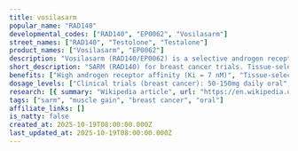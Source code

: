 ```yaml
---
title: vosilasarm
popular_name: "RAD140"
developmental_codes: ["RAD140", "EP0062", "Vosilasarm"]
street_names: ["RAD140", "Testolone", "Testalone"]
product_names: ["Vosilasarm", "EP0062"]
description: "Vosilasarm (RAD140/EP0062) is a selective androgen receptor modulator (SARM) originally developed by Radius Health, now under development by Ellipses Pharma for hormone-sensitive breast cancer (AR+/ER+/HER2-). Potent, orally-active, nonsteroidal SARM with high androgen receptor affinity (Ki = 7 nM vs 29 nM for testosterone). Exhibits tissue-selective activity: acts as agonist in skeletal muscle and bone (anabolic effects), but antagonist in prostate and breasts (blocking AR activation and cellular proliferation). EP0062 reformulation shows markedly improved bioavailability versus original RAD140. Clinical trials in breast cancer demonstrated 58% stable disease rate and 21% clinical benefit rate at ≥6 months, with marked CA15-3 suppression in 26% of heavily pre-treated patients. Maximum tolerated dose 100mg daily, with 10mg BID selected as optimal Phase 2 dose. Originally developed for sarcopenia, osteoporosis, and cancer cachexia but development discontinued for these indications. Preclinical data showed 90% anabolic potency of testosterone and >10% weight gain in 28 days at 0.1mg/kg in primates. Concerning safety profile includes documented liver toxicity cases, elevated liver enzymes, 50% testosterone suppression in primates, and negative impacts on skeletal muscle adaptation, frailty, and mortality risk in animal studies. Not FDA-approved; investigational use only in clinical trials. Banned by WADA and illegal for non-medical use in many jurisdictions. Black market products (5-30mg daily doses) pose significant health risks with unknown purity and contaminants."
short_description: "SARM (RAD140) for breast cancer trials. Tissue-selective AR modulator. Liver toxicity risk, testosterone suppression. Not FDA-approved, banned in sports."
benefits: ["High androgen receptor affinity (Ki = 7 nM)", "Tissue-selective: anabolic in muscle/bone, anti-proliferative in breast", "Clinical benefit in 21% of heavily pre-treated breast cancer patients", "58% stable disease rate in breast cancer trials", "26% showed marked CA15-3 tumor marker suppression", "90% as anabolic as testosterone in preclinical studies", ">10% weight gain in 28 days in primate models (0.1mg/kg)", "Oral administration (no injections)", "Good selectivity over other steroid hormone receptors", "Reformulated EP0062 has improved bioavailability"]
dosage_levels: ["Clinical trials (breast cancer): 50-150mg daily oral", "Maximum tolerated dose: 100mg daily", "Phase 2 recommended dose: 10mg twice daily (20mg total)", "Black market use (not recommended): 5-30mg daily", "Note: Non-medical use is illegal and dangerous", "Clinical dosing should only be under medical supervision", "Liver function monitoring required during use"]
research: [{ summary: "Wikipedia article", url: "https://en.wikipedia.org/wiki/Vosilasarm" }, { summary: "PubMed database search", url: "https://pubmed.ncbi.nlm.nih.gov/?term=vosilasarm" }, { summary: "Clinical trials search", url: "https://clinicaltrials.gov/search?term=vosilasarm" }, { summary: "Breast cancer phase 1/2 trial", url: "https://clinicaltrials.gov/study/NCT05573126" }, { summary: "Liver toxicity case reports", url: "https://pmc.ncbi.nlm.nih.gov/articles/PMC7049679/" }, { summary: "Negative muscle effects in mice study", url: "https://pubmed.ncbi.nlm.nih.gov/37758180/" }, { summary: "Mechanism and preclinical data", url: "https://pubs.acs.org/doi/abs/10.1021/ml1002508" }, { summary: "Breast cancer mechanism research", url: "https://aacrjournals.org/clincancerres/article/23/24/7608/79963/" }]
tags: ["sarm", "muscle gain", "breast cancer", "oral"]
affiliate_links: []
is_natty: false
created_at: 2025-10-19T08:00:00.000Z
last_updated_at: 2025-10-19T08:00:00.000Z
---
```

